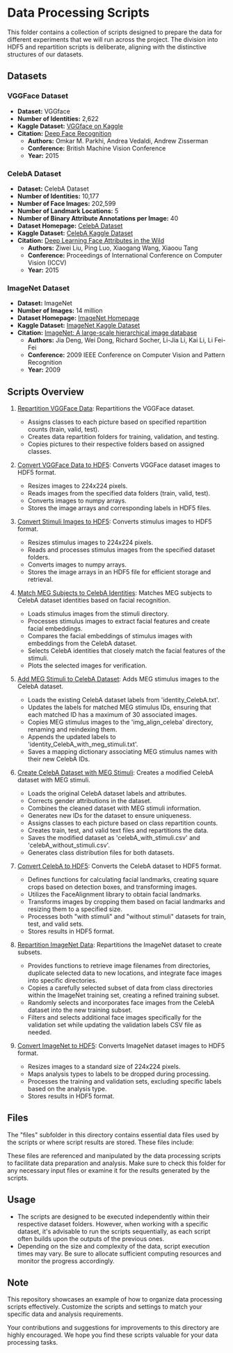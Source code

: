 # Data Processing Scripts

This folder contains a collection of scripts designed to prepare the data for different experiments that we will run across the project. The division into HDF5 and repartition scripts is deliberate, aligning with the distinctive structures of our datasets.

## Datasets

### VGGFace Dataset

- **Dataset:** VGGface
- **Number of Identities:** 2,622
- **Kaggle Dataset:** [VGGface on Kaggle](https://www.kaggle.com/datasets/hearfool/vggface2)
- **Citation:** [Deep Face Recognition](https://www.robots.ox.ac.uk/~vgg/publications/2015/Parkhi15/parkhi15.pdf)
  - **Authors:** Omkar M. Parkhi, Andrea Vedaldi, Andrew Zisserman
  - **Conference:** British Machine Vision Conference
  - **Year:** 2015

### CelebA Dataset

- **Dataset:** CelebA Dataset
- **Number of Identities:** 10,177
- **Number of Face Images:** 202,599
- **Number of Landmark Locations:** 5
- **Number of Binary Attribute Annotations per Image:** 40
- **Dataset Homepage:** [CelebA Dataset](https://mmlab.ie.cuhk.edu.hk/projects/CelebA.html)
- **Kaggle Dataset:** [CelebA Kaggle Dataset](https://www.kaggle.com/datasets/jessicali9530/celeba-dataset)
- **Citation:** [Deep Learning Face Attributes in the Wild](https://arxiv.org/abs/1411.7766v3)
  - **Authors:** Ziwei Liu, Ping Luo, Xiaogang Wang, Xiaoou Tang
  - **Conference:** Proceedings of International Conference on Computer Vision (ICCV)
  - **Year:** 2015

### ImageNet Dataset

- **Dataset:** ImageNet
- **Number of Images:** 14 million
- **Dataset Homepage:** [ImageNet Homepage](https://www.image-net.org/)
- **Kaggle Dataset:** [ImageNet Kaggle Dataset](https://www.kaggle.com/c/imagenet-object-localization-challenge/overview/description)
- **Citation:** [ImageNet: A large-scale hierarchical image database](https://ieeexplore.ieee.org/document/5206848)
  - **Authors:** Jia Deng, Wei Dong, Richard Socher, Li-Jia Li, Kai Li, Li Fei-Fei
  - **Conference:** 2009 IEEE Conference on Computer Vision and Pattern Recognition
  - **Year:** 2009

## Scripts Overview

1. [Repartition VGGFace Data](01-repartition_vggface.py): Repartitions the VGGFace dataset.

   - Assigns classes to each picture based on specified repartition counts (train, valid, test).
   - Creates data repartition folders for training, validation, and testing.
   - Copies pictures to their respective folders based on assigned classes.

2. [Convert VGGFace Data to HDF5](02-vggface_to_h5.py): Converts VGGFace dataset images to HDF5 format.

   - Resizes images to 224x224 pixels.
   - Reads images from the specified data folders (train, valid, test).
   - Converts images to numpy arrays.
   - Stores the image arrays and corresponding labels in HDF5 files.

3. [Convert Stimuli Images to HDF5](03-stimuli_to_h5.py): Converts stimulus images to HDF5 format.

   - Resizes stimulus images to 224x224 pixels.
   - Reads and processes stimulus images from the specified dataset folders.
   - Converts images to numpy arrays.
   - Stores the image arrays in an HDF5 file for efficient storage and retrieval.

4. [Match MEG Subjects to CelebA Identities](04-meg_celeba_id_matching.py): Matches MEG subjects to CelebA dataset identities based on facial recognition.

   - Loads stimulus images from the stimuli directory.
   - Processes stimulus images to extract facial features and create facial embeddings.
   - Compares the facial embeddings of stimulus images with embeddings from the CelebA dataset.
   - Selects CelebA identities that closely match the facial features of the stimuli.
   - Plots the selected images for verification.

5. [Add MEG Stimuli to CelebA Dataset](05-add_meg_stimuli_to_celeba.py): Adds MEG stimulus images to the CelebA dataset.

   - Loads the existing CelebA dataset labels from 'identity_CelebA.txt'.
   - Updates the labels for matched MEG stimulus IDs, ensuring that each matched ID has a maximum of 30 associated images.
   - Copies MEG stimulus images to the 'img_align_celeba' directory, renaming and reindexing them.
   - Appends the updated labels to 'identity_CelebA_with_meg_stimuli.txt'.
   - Saves a mapping dictionary associating MEG stimulus names with their new CelebA IDs.

6. [Create CelebA Dataset with MEG Stimuli](06-create_celeba_dataset_with_stimuli.py): Creates a modified CelebA dataset with MEG stimuli.

   - Loads the original CelebA dataset labels and attributes.
   - Corrects gender attributions in the dataset.
   - Combines the cleaned dataset with MEG stimuli information.
   - Generates new IDs for the dataset to ensure uniqueness.
   - Assigns classes to each picture based on class repartition counts.
   - Creates train, test, and valid text files and repartitions the data.
   - Saves the modified dataset as 'celebA_with_stimuli.csv' and 'celebA_without_stimuli.csv'.
   - Generates class distribution files for both datasets.

7. [Convert CelebA to HDF5](07-celeba_to_h5.py): Converts the CelebA dataset to HDF5 format.

   - Defines functions for calculating facial landmarks, creating square crops based on detection boxes, and transforming images.
   - Utilizes the FaceAlignment library to obtain facial landmarks.
   - Transforms images by cropping them based on facial landmarks and resizing them to a specified size.
   - Processes both "with stimuli" and "without stimuli" datasets for train, test, and valid sets.
   - Stores results in HDF5 format.

8. [Repartition ImageNet Data](08-repartition_imagenet.py): Repartitions the ImageNet dataset to create subsets.

   - Provides functions to retrieve image filenames from directories, duplicate selected data to new locations, and integrate face images into specific directories.
   - Copies a carefully selected subset of data from class directories within the ImageNet training set, creating a refined training subset.
   - Randomly selects and incorporates face images from the CelebA dataset into the new training subset.
   - Filters and selects additional face images specifically for the validation set while updating the validation labels CSV file as needed.

9. [Convert ImageNet to HDF5](09-imagenet_to_h5.py): Converts ImageNet dataset images to HDF5 format.

   - Resizes images to a standard size of 224x224 pixels.
   - Maps analysis types to labels to be dropped during processing.
   - Processes the training and validation sets, excluding specific labels based on the analysis type.
   - Stores results in HDF5 format.

## Files

The "files" subfolder in this directory contains essential data files used by the scripts or where script results are stored. These files include:

These files are referenced and manipulated by the data processing scripts to facilitate data preparation and analysis. Make sure to check this folder for any necessary input files or examine it for the results generated by the scripts.

## Usage

- The scripts are designed to be executed independently within their respective dataset folders. However, when working with a specific dataset, it's advisable to run the scripts sequentially, as each script often builds upon the outputs of the previous ones.
- Depending on the size and complexity of the data, script execution times may vary. Be sure to allocate sufficient computing resources and monitor the progress accordingly.

## Note

This repository showcases an example of how to organize data processing scripts effectively. Customize the scripts and settings to match your specific data and analysis requirements.

Your contributions and suggestions for improvements to this directory are highly encouraged. We hope you find these scripts valuable for your data processing tasks.
